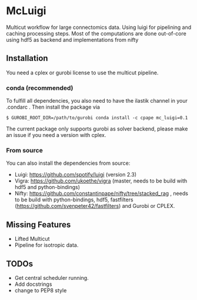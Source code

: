 # McLuigi

Multicut workflow for large connectomics data.
Using luigi for pipelining and caching processing steps.
Most of the computations are done out-of-core using hdf5 as backend and implementations from nifty

## Installation

You need a cplex or gurobi license to use the multicut pipeline.

### conda (recommended)

To fulfill all dependencies, you also need to have the ilastik channel in your .condarc .
Then install the package via
```
$ GUROBI_ROOT_DIR=/path/to/gurobi conda install -c cpape mc_luigi=0.1 
```
The current package only supports gurobi as solver backend, please make an issue if you need a version with cplex.

### From source

You can also install the dependencies from source:

* Luigi: https://github.com/spotify/luigi (version 2.3)
* Vigra: https://github.com/ukoethe/vigra (master, needs to be build with hdf5 and python-bindings)
* Nifty: https://github.com/constantinpape/nifty/tree/stacked_rag , needs to be build with python-bindings, hdf5, fastfilters (https://github.com/svenpeter42/fastfilters) and Gurobi or CPLEX.


## Missing Features

* Lifted Multicut
* Pipeline for isotropic data.

## TODOs

* Get central scheduler running.
* Add docstrings
* change to PEP8 style
